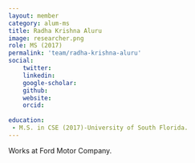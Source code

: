 ```yaml
---
layout: member
category: alum-ms
title: Radha Krishna Aluru
image: researcher.png
role: MS (2017)
permalink: 'team/radha-krishna-aluru'
social:
    twitter: 
    linkedin: 
    google-scholar: 
    github: 
    website:
    orcid: 
    
education:
 - M.S. in CSE (2017)-University of South Florida.
---
```


Works at Ford Motor Company.

